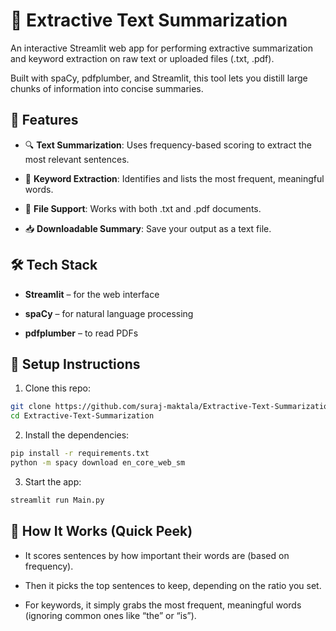 # 📝 Extractive Text Summarization

An interactive Streamlit web app for performing extractive summarization and keyword extraction on raw text or uploaded files (.txt, .pdf).

Built with spaCy, pdfplumber, and Streamlit, this tool lets you distill large chunks of information into concise summaries.


## 🚀 Features

- 🔍 **Text Summarization**: Uses frequency-based scoring to extract the most relevant sentences.

- 🧠 **Keyword Extraction**: Identifies and lists the most frequent, meaningful words.

- 📁 **File Support**: Works with both .txt and .pdf documents.

- 📥 **Downloadable Summary**: Save your output as a text file.


## 🛠️ Tech Stack

- **Streamlit** – for the web interface

- **spaCy** – for natural language processing

- **pdfplumber** – to read PDFs


## 🚀 Setup Instructions

1. Clone this repo:
```bash
git clone https://github.com/suraj-maktala/Extractive-Text-Summarization.git
cd Extractive-Text-Summarization
```

2. Install the dependencies:
```bash
pip install -r requirements.txt
python -m spacy download en_core_web_sm
```

3. Start the app:
```bash
streamlit run Main.py
```


## 🧠 How It Works (Quick Peek)

- It scores sentences by how important their words are (based on frequency).

- Then it picks the top sentences to keep, depending on the ratio you set.

- For keywords, it simply grabs the most frequent, meaningful words (ignoring common ones like “the” or “is”).
